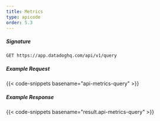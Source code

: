 ```yaml
---
title: Metrics
type: apicode
order: 5.3
---
```


##### Signature
`GET https://app.datadoghq.com/api/v1/query`
##### Example Request
{{< code-snippets basename="api-metrics-query" >}}
##### Example Response
{{< code-snippets basename="result.api-metrics-query" >}}